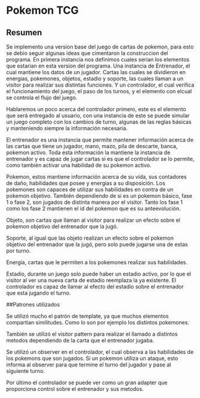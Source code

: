# Pokemon TCG

## Resumen

Se implemento una version base del juego de cartas de pokemon, para esto se debio seguir algunas ideas que cimentaron la construccion del programa. En primera instancia nos definimos cuales serian los elementos que estarian en esta version del programa. Una instancia de Entrenador, el cual mantiene los datos de un jugador. Cartas las cuales se dividieron en energias, pokemones, objetos, estadio y soporte, las cuales llaman a un visitor para realizar sus distintas funciones. Y un controlador, el cual verifica el funcionamiento del juego, el paso de los turnos, y el elemento con elcual se controla el flujo del juego.

Hablaremos un poco acerca del controlador primero, este es el elemento que será entregado al usuario, con una instancia de este se puede simular un juego completo con los cambios de turno, algunas de las reglas básicas y manteniendo siempre la información necesaria.

El entrenador es una instancia que permite mantener información acerca de las cartas que tiene un jugador, mano, mazo, pila de descarte, banca, pokemon activo. Toda esta información la mantiene la instancia de entrenador y es capaz de jugar cartas si es que el controlador se lo permite, como también activar una habilidad de su pokemon activo.

Pokemon, estos mantiene información acerca de su vida, sus contadores de daño, habilidades que posee y energias a su disposición. Los pokemones son capaces de utilizar sus habilidades en contra de un pokemon objetivo. También dependiendo de si es un pokemon básico, fase 1 o fase 2, son jugados de distinta manera por el visitor. Tanto los fase 1 como los fase 2 mantienen el id del pokemon que es su anteevolución.

Objeto, son cartas que llaman al visitor para realizar un efecto sobre el pokemon objetivo del entrenador que la jugó.

Soporte, al igual que las objeto realizan un efecto sobre el pokemon objetivo del entrenador que la jugó, pero solo puede jugarse una de estas por turno.

Energía, cartas que le permiten a los pokemones realizar sus habilidades.

Estadio, durante un juego solo puede haber un estadio activo, por lo que el visitor al ver una nueva carta de estadio reemplaza la ya existente. El controlador es capaz de llamar al efecto del estadio sobre el entrenador que esta jugando el turno.

##Patrones utilizados

Se utilizó mucho el patrón de template, ya que muchos elementos compartian similitudes. Como lo son por ejemplo los distintos pokemones.

También se utilizó el visitor pattern para realizar el llamado a distintos metodos dependiendo de la carta que el entrenador jugaba.

Se utilizó un observer en el controlador, el cual observa a las habilidades de los pokemons que son jugados. Si un pokemon utiliza un ataque, esto informa al observer para que termine el turno del jugador y pase al siguiente turno.

Por último el controlador se puede ver como un gran adapter que proporciona control sobre el entrenador y sus metodos.
